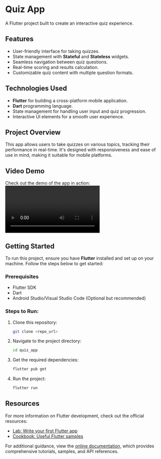 # Quiz App

A Flutter project built to create an interactive quiz experience.

## Features
- User-friendly interface for taking quizzes.
- State management with **Stateful** and **Stateless** widgets.
- Seamless navigation between quiz questions.
- Real-time scoring and results calculation.
- Customizable quiz content with multiple question formats.

## Technologies Used
- **Flutter** for building a cross-platform mobile application.
- **Dart** programming language.
- State management for handling user input and quiz progression.
- Interactive UI elements for a smooth user experience.

## Project Overview
This app allows users to take quizzes on various topics, tracking their performance in real-time. It's designed with responsiveness and ease of use in mind, making it suitable for mobile platforms.

## Video Demo
Check out the demo of the app in action:  
![](./demoVideo/Screen%20Recording%202024-10-18%20164358.mp4)

## Getting Started

To run this project, ensure you have **Flutter** installed and set up on your machine. Follow the steps below to get started:

### Prerequisites
- Flutter SDK
- Dart
- Android Studio/Visual Studio Code (Optional but recommended)

### Steps to Run:
1. Clone this repository:
   ```bash
   git clone <repo_url>
   ```
2. Navigate to the project directory:
    ```bash
    cd quiz_app
    ```
3. Get the required dependencies:
    ```bash
    flutter pub get
    ```
4. Run the project:
    ```bash
    flutter run
    ```
## Resources
For more information on Flutter development, check out the official resources:

- [Lab: Write your first Flutter app](https://docs.flutter.dev/get-started/codelab)
- [Cookbook: Useful Flutter samples](https://docs.flutter.dev/cookbook)

For additional guidance, view the [online documentation](https://docs.flutter.dev/), which provides comprehensive tutorials, samples, and API references.

